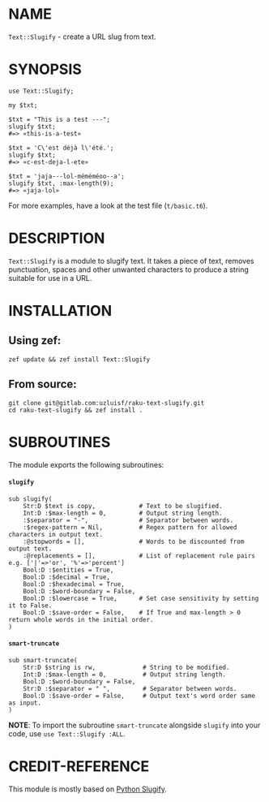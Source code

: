 NAME
====



`Text::Slugify` - create a URL slug from text.

SYNOPSIS
========



    use Text::Slugify;

    my $txt;

    $txt = "This is a test ---";
    slugify $txt; 
    #=> «this-is-a-test»

    $txt = 'C\'est déjà l\'été.';
    slugify $txt;
    #=> «c-est-deja-l-ete»

    $txt = 'jaja---lol-méméméoo--a';
    slugify $txt, :max-length(9);
    #=> «jaja-lol»

For more examples, have a look at the test file (`t/basic.t6`).

DESCRIPTION
===========



`Text::Slugify` is a module to slugify text. It takes a piece of text, removes punctuation, spaces and other unwanted characters to produce a string suitable for use in a URL.

INSTALLATION
============



Using zef:
----------

    zef update && zef install Text::Slugify

From source:
------------

    git clone git@gitlab.com:uzluisf/raku-text-slugify.git
    cd raku-text-slugify && zef install .

SUBROUTINES
===========



The module exports the following subroutines:

#### `slugify`

    sub slugify(
        Str:D $text is copy,            # Text to be slugified.
        Int:D :$max-length = 0,         # Output string length.
        :$separator = "-",              # Separator between words.
        :$regex-pattern = Nil,          # Regex pattern for allowed characters in output text.
        :@stopwords = [],               # Words to be discounted from output text.
        :@replacements = [],            # List of replacement rule pairs e.g. ['|'=>'or', '%'=>'percent']
        Bool:D :$entities = True, 
        Bool:D :$decimal = True, 
        Bool:D :$hexadecimal = True, 
        Bool:D :$word-boundary = False, 
        Bool:D :$lowercase = True,      # Set case sensitivity by setting it to False.
        Bool:D :$save-order = False,    # If True and max-length > 0 return whole words in the initial order.
    )

#### `smart-truncate`

    sub smart-truncate(
        Str:D $string is rw,             # String to be modified.
        Int:D :$max-length = 0,          # Output string length.
        Bool:D :$word-boundary = False,  
        Str:D :$separator = " ",         # Separator between words.
        Bool:D :$save-order = False,     # Output text's word order same as input.
    )

**NOTE**: To import the subroutine `smart-truncate` alongside `slugify` into your code, use `use Text::Slugify :ALL`.

CREDIT-REFERENCE
================



This module is mostly based on [Python Slugify](https://github.com/un33k/python-slugify).

